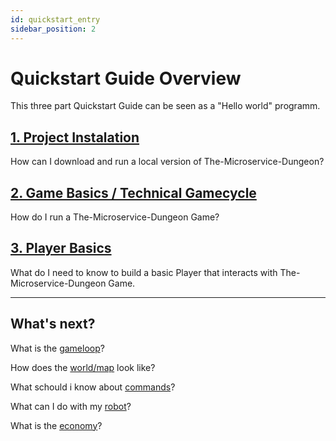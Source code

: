 ```yaml
---
id: quickstart_entry
sidebar_position: 2
---
```


# Quickstart Guide Overview

This three part Quickstart Guide can be seen as a "Hello world" programm.

## [1. Project Instalation](/quickGuide/installation.md)

How can I download and run a local version of The-Microservice-Dungeon?

## [2. Game Basics / Technical Gamecycle](/quickGuide/gameBasics.md)

How do I run a The-Microservice-Dungeon Game?

## [3. Player Basics](/quickGuide/howToBuildAPlayer.md)

What do I need to know to build a basic Player that interacts with The-Microservice-Dungeon Game.

___

## What's next?

What is the [gameloop](/rules/game.md)?

How does the [world/map](/rules/dungeon.md) look like?

What schould i know about [commands](/rules/game.md)?

What can I do with my [robot](/rules/robot.md)?

What is the [economy](/rules/tradingService.md)?
